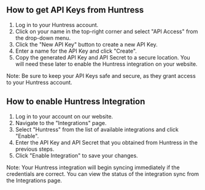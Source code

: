 ## How to get API Keys from Huntress

1. Log in to your Huntress account.
2. Click on your name in the top-right corner and select "API Access" from the drop-down menu.
3. Click the "New API Key" button to create a new API Key.
4. Enter a name for the API Key and click "Create".
5. Copy the generated API Key and API Secret to a secure location. You will need these later to enable the Huntress integration on your website.

Note: Be sure to keep your API Keys safe and secure, as they grant access to your Huntress account.

## How to enable Huntress Integration

1. Log in to your account on our website.
2. Navigate to the "Integrations" page.
3. Select "Huntress" from the list of available integrations and click "Enable".
4. Enter the API Key and API Secret that you obtained from Huntress in the previous steps.
5. Click "Enable Integration" to save your changes.

Note: Your Huntress integration will begin syncing immediately if the credentials are correct. You can view the status of the integration sync from the Integrations page.
